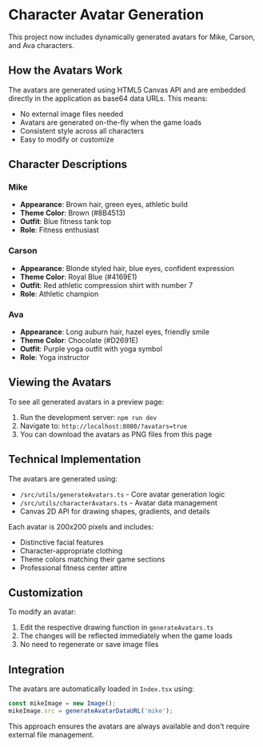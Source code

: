 # Character Avatar Generation

This project now includes dynamically generated avatars for Mike, Carson, and Ava characters.

## How the Avatars Work

The avatars are generated using HTML5 Canvas API and are embedded directly in the application as base64 data URLs. This means:
- No external image files needed
- Avatars are generated on-the-fly when the game loads
- Consistent style across all characters
- Easy to modify or customize

## Character Descriptions

### Mike
- **Appearance**: Brown hair, green eyes, athletic build
- **Theme Color**: Brown (#8B4513)
- **Outfit**: Blue fitness tank top
- **Role**: Fitness enthusiast

### Carson
- **Appearance**: Blonde styled hair, blue eyes, confident expression
- **Theme Color**: Royal Blue (#4169E1)
- **Outfit**: Red athletic compression shirt with number 7
- **Role**: Athletic champion

### Ava
- **Appearance**: Long auburn hair, hazel eyes, friendly smile
- **Theme Color**: Chocolate (#D2691E)
- **Outfit**: Purple yoga outfit with yoga symbol
- **Role**: Yoga instructor

## Viewing the Avatars

To see all generated avatars in a preview page:
1. Run the development server: `npm run dev`
2. Navigate to: `http://localhost:8080/?avatars=true`
3. You can download the avatars as PNG files from this page

## Technical Implementation

The avatars are generated using:
- `/src/utils/generateAvatars.ts` - Core avatar generation logic
- `/src/utils/characterAvatars.ts` - Avatar data management
- Canvas 2D API for drawing shapes, gradients, and details

Each avatar is 200x200 pixels and includes:
- Distinctive facial features
- Character-appropriate clothing
- Theme colors matching their game sections
- Professional fitness center attire

## Customization

To modify an avatar:
1. Edit the respective drawing function in `generateAvatars.ts`
2. The changes will be reflected immediately when the game loads
3. No need to regenerate or save image files

## Integration

The avatars are automatically loaded in `Index.tsx` using:
```typescript
const mikeImage = new Image();
mikeImage.src = generateAvatarDataURL('mike');
```

This approach ensures the avatars are always available and don't require external file management.